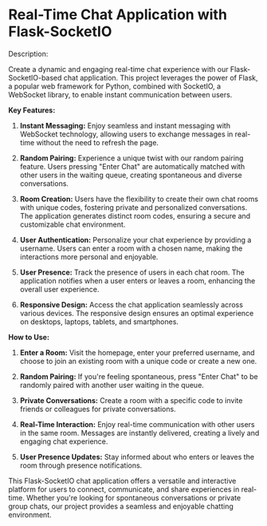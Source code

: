 # Real-Time Chat Application with Flask-SocketIO

Description:

Create a dynamic and engaging real-time chat experience with our Flask-SocketIO-based chat application. This project leverages the power of Flask, a popular web framework for Python, combined with SocketIO, a WebSocket library, to enable instant communication between users.

**Key Features:**

1. **Instant Messaging:**
   Enjoy seamless and instant messaging with WebSocket technology, allowing users to exchange messages in real-time without the need to refresh the page.

2. **Random Pairing:**
   Experience a unique twist with our random pairing feature. Users pressing "Enter Chat" are automatically matched with other users in the waiting queue, creating spontaneous and diverse conversations.

3. **Room Creation:**
   Users have the flexibility to create their own chat rooms with unique codes, fostering private and personalized conversations. The application generates distinct room codes, ensuring a secure and customizable chat environment.

4. **User Authentication:**
   Personalize your chat experience by providing a username. Users can enter a room with a chosen name, making the interactions more personal and enjoyable.

5. **User Presence:**
   Track the presence of users in each chat room. The application notifies when a user enters or leaves a room, enhancing the overall user experience.

6. **Responsive Design:**
   Access the chat application seamlessly across various devices. The responsive design ensures an optimal experience on desktops, laptops, tablets, and smartphones.

**How to Use:**

1. **Enter a Room:**
   Visit the homepage, enter your preferred username, and choose to join an existing room with a unique code or create a new one.

2. **Random Pairing:**
   If you're feeling spontaneous, press "Enter Chat" to be randomly paired with another user waiting in the queue.

3. **Private Conversations:**
   Create a room with a specific code to invite friends or colleagues for private conversations.

4. **Real-Time Interaction:**
   Enjoy real-time communication with other users in the same room. Messages are instantly delivered, creating a lively and engaging chat experience.

5. **User Presence Updates:**
   Stay informed about who enters or leaves the room through presence notifications.

This Flask-SocketIO chat application offers a versatile and interactive platform for users to connect, communicate, and share experiences in real-time. Whether you're looking for spontaneous conversations or private group chats, our project provides a seamless and enjoyable chatting environment.
